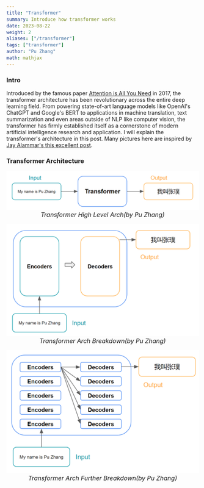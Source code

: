 ```yaml
---
title: "Transformer"
summary: Introduce how transformer works
date: 2023-08-22
weight: 2
aliases: ["/transformer"]
tags: ["transformer"]
author: "Pu Zhang"
math: mathjax
---
```


### Intro

Introduced by the famous paper [Attention is All You Need](https://arxiv.org/abs/1706.03762) in 2017, the transformer architecture has been revolutionary across the entire deep learning field. From powering state-of-art language models like OpenAI's ChatGPT and Google's BERT to applications in machine translation, text summarization and even areas outside of NLP like computer vision, the transformer has firmly established itself as a cornerstone of modern artificial intelligence research and application. I will explain the transformer's architecture in this post. Many pictures here are inspired by [Jay Alammar's this excellent post](https://jalammar.github.io/illustrated-transformer/).

### Transformer Architecture


*<center>![arch-level0](images/arch-level0.png)</center>*
*<center><font size="3">Transformer High Level Arch(by Pu Zhang)</font></center>*

*<center>![arch-level1](images/arch-level1.png)</center>*
*<center><font size="3">Transformer Arch Breakdown(by Pu Zhang)</font></center>*

*<center>![arch-level2](images/arch-level2.png)</center>*
*<center><font size="3">Transformer Arch Further Breakdown(by Pu Zhang)</font></center>*
